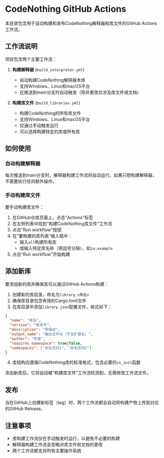 # CodeNothing GitHub Actions

本目录包含用于自动构建和发布CodeNothing解释器和库文件的GitHub Actions工作流。

## 工作流说明

项目包含两个主要工作流：

1. **构建解释器** (`build_interpreter.yml`)
   - 自动构建CodeNothing解释器本体
   - 支持Windows、Linux和macOS平台
   - 在推送到main分支时自动触发（除非更改仅涉及库文件或文档）

2. **构建库文件** (`build_libraries.yml`)
   - 构建CodeNothing的所有库文件
   - 支持Windows、Linux和macOS平台
   - 仅通过手动触发运行
   - 可以选择构建特定的库或所有库

## 如何使用

### 自动构建解释器

每次推送到main分支时，解释器构建工作流将自动运行。如果只想构建解释器，不需要执行任何额外操作。

### 手动构建库文件

要手动构建库文件：

1. 在GitHub仓库页面上，点击"Actions"标签
2. 在左侧列表中找到"构建CodeNothing库文件"工作流
3. 点击"Run workflow"按钮
4. 在"要构建的库列表"输入框中：
   - 输入`all`构建所有库
   - 或输入特定库名称（用逗号分隔），如`io,example`
5. 点击"Run workflow"开始构建

## 添加新库

要添加新的库并确保其可以通过GitHub Actions构建：

1. 创建新的库目录，命名为`library_<库名>`
2. 确保库目录包含有效的Cargo.toml文件
3. 在库目录中添加`library.json`配置文件，格式如下：

```json
{
  "name": "库名",
  "version": "版本号",
  "description": "库描述",
  "output_name": "输出文件名（不含扩展名）",
  "author": "作者",
  "requires_namespace": true|false,
  "namespaces": ["命名空间1", "命名空间2"]
}
```

4. 库结构应遵循CodeNothing库的标准格式，包含必要的`cn_init`函数

添加新库后，它将自动被"构建库文件"工作流检测到，无需修改工作流文件。

## 发布

当在GitHub上创建新标签（tag）时，两个工作流都会自动将构建产物上传到对应的GitHub Release。

## 注意事项

- 库构建工作流仅在手动触发时运行，以避免不必要的构建
- 解释器构建工作流会忽略对库文件和文档的更改
- 两个工作流都支持所有主要操作系统 